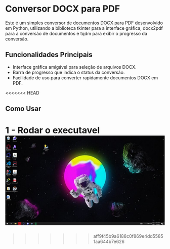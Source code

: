# Conversor DOCX para PDF

Este é um simples conversor de documentos DOCX para PDF desenvolvido em Python, utilizando a biblioteca tkinter para a interface gráfica, docx2pdf para a conversão de documentos e tqdm para exibir o progresso da conversão.

## Funcionalidades Principais
- Interface gráfica amigável para seleção de arquivos DOCX.
- Barra de progresso que indica o status da conversão.
- Facilidade de uso para converter rapidamente documentos DOCX em PDF.

<<<<<<< HEAD
## Como Usar
1 - Rodar o executavel
<img src="./public/img/Primeira.png"/>
=======
>>>>>>> aff9f45b9a6188c0f869e4dd55851aa644b7e626
